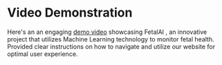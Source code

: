 # Video Demonstration
Here's an an engaging [demo video]([https://drive.google.com/drive/u/0/folders/1a_mcWFILuoHrxW2m9wcY-zJLojlVKLaw](https://drive.google.com/file/d/16vjCqG88N9xXfB-VvBPsw8h8SALpgiEb/view?usp=sharing)) showcasing FetalAI , an innovative project that utilizes Machine Learning technology to monitor fetal health. Provided clear instructions on how to navigate and utilize our website for optimal user experience.
